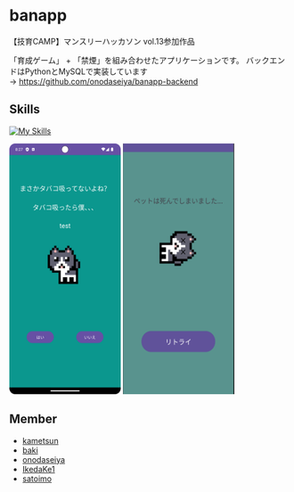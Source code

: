 # banapp

【技育CAMP】マンスリーハッカソン vol.13参加作品


「育成ゲーム」 + 「禁煙」を組み合わせたアプリケーションです。
バックエンドはPythonとMySQLで実装しています <br>
-> https://github.com/onodaseiya/banapp-backend
## Skills

[![My Skills](https://skillicons.dev/icons?i=java,gradle,androidstudio,git,github,aws,mysql,py,fastapi,figma)](https://skillicons.dev)

<img src="./Screenshot_20240121_202809.png" width="200" height="450">
<img src="image.png" width="200" height="450">


## Member

* [kametsun](https://github.com/kametsun)
* [baki](https://github.com/HarukiKubota-56)
* [onodaseiya](https://github.com/onodaseiya)
* [IkedaKe1](https://github.com/IkedaKe1)
* [satoimo](https://github.com/satoimo7106)

